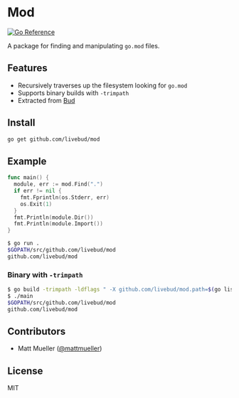 # Mod

[![Go Reference](https://pkg.go.dev/badge/github.com/livebud/mod.svg)](https://pkg.go.dev/github.com/livebud/mod)

A package for finding and manipulating `go.mod` files.

## Features

- Recursively traverses up the filesystem looking for `go.mod`
- Supports binary builds with `-trimpath`
- Extracted from [Bud](github.com/livebud/bud)

## Install

```sh
go get github.com/livebud/mod
```

## Example

```go
func main() {
  module, err := mod.Find(".")
  if err != nil {
    fmt.Fprintln(os.Stderr, err)
    os.Exit(1)
  }
  fmt.Println(module.Dir())
  fmt.Println(module.Import())
}
```

```sh
$ go run .
$GOPATH/src/github.com/livebud/mod
github.com/livebud/mod
```

### Binary with `-trimpath`

```sh
$ go build -trimpath -ldflags " -X github.com/livebud/mod.path=$(go list -m) -X github.com/livebud/mod.dir=$(go list -m -f {{.Dir}})" .
$ ./main
$GOPATH/src/github.com/livebud/mod
github.com/livebud/mod
```

## Contributors

- Matt Mueller ([@mattmueller](https://twitter.com/mattmueller))

## License

MIT
